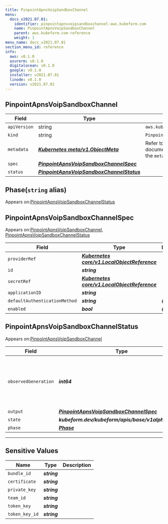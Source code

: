 ```yaml
---
title: PinpointApnsVoipSandboxChannel
menu:
  docs_v2021.07.01:
    identifier: pinpointapnsvoipsandboxchannel-aws.kubeform.com
    name: PinpointApnsVoipSandboxChannel
    parent: aws.kubeform.com-reference
    weight: 1
menu_name: docs_v2021.07.01
section_menu_id: reference
info:
  aws: v0.1.0
  azurerm: v0.1.0
  digitalocean: v0.1.0
  google: v0.1.0
  installer: v2021.07.01
  linode: v0.1.0
  version: v2021.07.01
---
```


## PinpointApnsVoipSandboxChannel
| Field | Type | Description |
| ------ | ----- | ----------- |
| `apiVersion` | string | `aws.kubeform.com/v1alpha1` |
|    `kind` | string | `PinpointApnsVoipSandboxChannel` |
| `metadata` | ***[Kubernetes meta/v1.ObjectMeta](https://v1-18.docs.kubernetes.io/docs/reference/generated/kubernetes-api/v1.18/#objectmeta-v1-meta)***|Refer to the Kubernetes API documentation for the fields of the `metadata` field.|
| `spec` | ***[PinpointApnsVoipSandboxChannelSpec](#pinpointapnsvoipsandboxchannelspec)***||
| `status` | ***[PinpointApnsVoipSandboxChannelStatus](#pinpointapnsvoipsandboxchannelstatus)***||
## Phase(`string` alias)

Appears on:[PinpointApnsVoipSandboxChannelStatus](#pinpointapnsvoipsandboxchannelstatus)

## PinpointApnsVoipSandboxChannelSpec

Appears on:[PinpointApnsVoipSandboxChannel](#pinpointapnsvoipsandboxchannel), [PinpointApnsVoipSandboxChannelStatus](#pinpointapnsvoipsandboxchannelstatus)

| Field | Type | Description |
| ------ | ----- | ----------- |
| `providerRef` | ***[Kubernetes core/v1.LocalObjectReference](https://v1-18.docs.kubernetes.io/docs/reference/generated/kubernetes-api/v1.18/#localobjectreference-v1-core)***||
| `id` | ***string***||
| `secretRef` | ***[Kubernetes core/v1.LocalObjectReference](https://v1-18.docs.kubernetes.io/docs/reference/generated/kubernetes-api/v1.18/#localobjectreference-v1-core)***||
| `applicationID` | ***string***||
| `defaultAuthenticationMethod` | ***string***| ***(Optional)*** |
| `enabled` | ***bool***| ***(Optional)*** |
## PinpointApnsVoipSandboxChannelStatus

Appears on:[PinpointApnsVoipSandboxChannel](#pinpointapnsvoipsandboxchannel)

| Field | Type | Description |
| ------ | ----- | ----------- |
| `observedGeneration` | ***int64***| ***(Optional)*** Resource generation, which is updated on mutation by the API Server.|
| `output` | ***[PinpointApnsVoipSandboxChannelSpec](#pinpointapnsvoipsandboxchannelspec)***| ***(Optional)*** |
| `state` | ***kubeform.dev/kubeform/apis/base/v1alpha1.State***| ***(Optional)*** |
| `phase` | ***[Phase](#phase)***| ***(Optional)*** |
---
## Sensitive Values
| Name | Type | Description |
|------|------|-------------|
| `bundle_id` | ***string*** ||
| `certificate` | ***string*** ||
| `private_key` | ***string*** ||
| `team_id` | ***string*** ||
| `token_key` | ***string*** ||
| `token_key_id` | ***string*** ||
